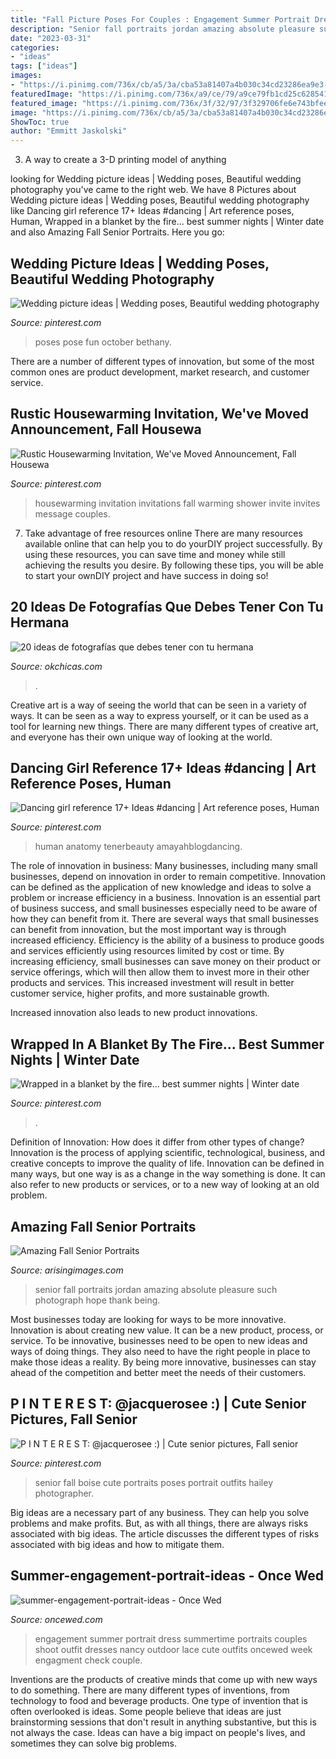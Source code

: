 ```yaml
---
title: "Fall Picture Poses For Couples : Engagement Summer Portrait Dress Summertime Portraits Couples Shoot Outfit Dresses Nancy Outdoor Lace Cute Outfits Oncewed Week Engagment Check Couple"
description: "Senior fall portraits jordan amazing absolute pleasure such photograph hope thank being"
date: "2023-03-31"
categories:
- "ideas"
tags: ["ideas"]
images:
- "https://i.pinimg.com/736x/cb/a5/3a/cba53a81407a4b030c34cd23286ea9e3--wedding-family-poses-wedding-photo-poses.jpg"
featuredImage: "https://i.pinimg.com/736x/a9/ce/79/a9ce79fb1cd25c62854142b029b50c6f.jpg"
featured_image: "https://i.pinimg.com/736x/3f/32/97/3f329706fe6e743bfee0ff10d69d8870--romantic-images-romantic-couples.jpg"
image: "https://i.pinimg.com/736x/cb/a5/3a/cba53a81407a4b030c34cd23286ea9e3--wedding-family-poses-wedding-photo-poses.jpg"
ShowToc: true
author: "Emmitt Jaskolski"
---
```



3. A way to create a 3-D printing model of anything 

	

		
looking for Wedding picture ideas | Wedding poses, Beautiful wedding photography you've came to the right web. We have 8 Pictures about Wedding picture ideas | Wedding poses, Beautiful wedding photography like Dancing girl reference 17+ Ideas #dancing | Art reference poses, Human, Wrapped in a blanket by the fire... best summer nights | Winter date and also Amazing Fall Senior Portraits. Here you go:
		
    
## Wedding Picture Ideas | Wedding Poses, Beautiful Wedding Photography

<img loading=lazy src="https://i.pinimg.com/736x/cb/a5/3a/cba53a81407a4b030c34cd23286ea9e3--wedding-family-poses-wedding-photo-poses.jpg" onerror="this.onerror=null;this.src='https://tse4.mm.bing.net/th?id=OIP.Kv7c6Mc0JL8RhygelymPGgHaLH&amp;pid=15.1';" alt="Wedding picture ideas | Wedding poses, Beautiful wedding photography">

_Source: pinterest.com_

>poses pose fun october bethany. 

	

There are a number of different types of innovation, but some of the most common ones are product development, market research, and customer service.

    
## Rustic Housewarming Invitation, We&#039;ve Moved Announcement, Fall Housewa

<img loading=lazy src="https://i.pinimg.com/736x/ed/fe/28/edfe286f8f5f9db866f80c56e04c5516--housewarming-party-invitations-couple-shower.jpg" onerror="this.onerror=null;this.src='https://tse1.mm.bing.net/th?id=OIP.2lsi7ePMI9kzDLqNmmiYCQHaKD&amp;pid=15.1';" alt="Rustic Housewarming Invitation, We&#039;ve Moved Announcement, Fall Housewa">

_Source: pinterest.com_

>housewarming invitation invitations fall warming shower invite invites message couples. 

	

7) Take advantage of free resources online
There are many resources available online that can help you to do yourDIY project successfully. By using these resources, you can save time and money while still achieving the results you desire. By following these tips, you will be able to start your ownDIY project and have success in doing so!

    
## 20 Ideas De Fotografías Que Debes Tener Con Tu Hermana

<img loading=lazy src="https://www.okchicas.com/wp-content/uploads/2016/03/20-ideas-de-fotografías-básicas-para-tener-con-tu-hermana-7.jpg" onerror="this.onerror=null;this.src='https://tse1.mm.bing.net/th?id=OIP.rdE4EhvOjmnc_QJc3KvbbQHaLL&amp;pid=15.1';" alt="20 ideas de fotografías que debes tener con tu hermana">

_Source: okchicas.com_

>. 

	

Creative art is a way of seeing the world that can be seen in a variety of ways. It can be seen as a way to express yourself, or it can be used as a tool for learning new things. There are many different types of creative art, and everyone has their own unique way of looking at the world.

    
## Dancing Girl Reference 17+ Ideas #dancing | Art Reference Poses, Human

<img loading=lazy src="https://i.pinimg.com/736x/9d/fa/10/9dfa102ccebf50060dffe0e6df95bd10.jpg" onerror="this.onerror=null;this.src='https://tse4.mm.bing.net/th?id=OIP.eMzJjEJ9IhCOoh2VvloobwAAAA&amp;pid=15.1';" alt="Dancing girl reference 17+ Ideas #dancing | Art reference poses, Human">

_Source: pinterest.com_

>human anatomy tenerbeauty amayahblogdancing. 

	

The role of innovation in business:
Many businesses, including many small businesses, depend on innovation in order to remain competitive. Innovation can be defined as the application of new knowledge and ideas to solve a problem or increase efficiency in a business. Innovation is an essential part of business success, and small businesses especially need to be aware of how they can benefit from it.
There are several ways that small businesses can benefit from innovation, but the most important way is through increased efficiency. Efficiency is the ability of a business to produce goods and services efficiently using resources limited by cost or time. By increasing efficiency, small businesses can save money on their product or service offerings, which will then allow them to invest more in their other products and services. This increased investment will result in better customer service, higher profits, and more sustainable growth.

Increased innovation also leads to new product innovations.

    
## Wrapped In A Blanket By The Fire... Best Summer Nights | Winter Date

<img loading=lazy src="https://i.pinimg.com/736x/3f/32/97/3f329706fe6e743bfee0ff10d69d8870--romantic-images-romantic-couples.jpg" onerror="this.onerror=null;this.src='https://tse4.mm.bing.net/th?id=OIP.wVNQS7CZlNEcn87n8nq_rAAAAA&amp;pid=15.1';" alt="Wrapped in a blanket by the fire... best summer nights | Winter date">

_Source: pinterest.com_

>. 

	

Definition of Innovation: How does it differ from other types of change?
Innovation is the process of applying scientific, technological, business, and creative concepts to improve the quality of life. Innovation can be defined in many ways, but one way is as a change in the way something is done. It can also refer to new products or services, or to a new way of looking at an old problem.

    
## Amazing Fall Senior Portraits

<img loading=lazy src="https://arisingimages.com/blog/images/2015/11/Amazing_Fall_Senior_Portraits_with_Jordan_472.jpg" onerror="this.onerror=null;this.src='https://tse2.mm.bing.net/th?id=OIP.pQkznv-CFup4WmfNAXGW_gHaLj&amp;pid=15.1';" alt="Amazing Fall Senior Portraits">

_Source: arisingimages.com_

>senior fall portraits jordan amazing absolute pleasure such photograph hope thank being. 

	

Most businesses today are looking for ways to be more innovative. Innovation is about creating new value. It can be a new product, process, or service. To be innovative, businesses need to be open to new ideas and ways of doing things. They also need to have the right people in place to make those ideas a reality. By being more innovative, businesses can stay ahead of the competition and better meet the needs of their customers.

    
## P I N T E R E S T: @jacquerosee :) | Cute Senior Pictures, Fall Senior

<img loading=lazy src="https://i.pinimg.com/736x/a9/ce/79/a9ce79fb1cd25c62854142b029b50c6f.jpg" onerror="this.onerror=null;this.src='https://tse2.mm.bing.net/th?id=OIP.CE5ZjECr6A5Z7BvP_vRNuQHaLG&amp;pid=15.1';" alt="P I N T E R E S T: @jacquerosee :) | Cute senior pictures, Fall senior">

_Source: pinterest.com_

>senior fall boise cute portraits poses portrait outfits hailey photographer. 

	

Big ideas are a necessary part of any business. They can help you solve problems and make profits. But, as with all things, there are always risks associated with big ideas. The article discusses the different types of risks associated with big ideas and how to mitigate them.

    
## Summer-engagement-portrait-ideas - Once Wed

<img loading=lazy src="https://www.oncewed.com/wp-content/uploads/2011/05/summer-engagement-portrait-ideas.jpg" onerror="this.onerror=null;this.src='https://tse2.mm.bing.net/th?id=OIP.H6GnJ6CbvqMvlT_iH88VkgHaLH&amp;pid=15.1';" alt="summer-engagement-portrait-ideas - Once Wed">

_Source: oncewed.com_

>engagement summer portrait dress summertime portraits couples shoot outfit dresses nancy outdoor lace cute outfits oncewed week engagment check couple. 

	

Inventions are the products of creative minds that come up with new ways to do something. There are many different types of inventions, from technology to food and beverage products. One type of invention that is often overlooked is ideas. Some people believe that ideas are just brainstorming sessions that don't result in anything substantive, but this is not always the case. Ideas can have a big impact on people's lives, and sometimes they can solve big problems.

